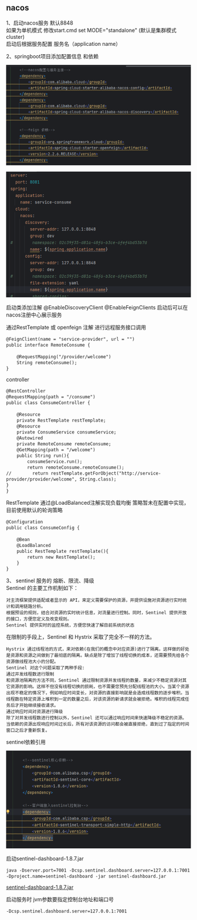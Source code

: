 ## nacos
1、启动nacos服务   默认8848   
如果为单机模式 修改start.cmd   set MODE="standalone"    (默认是集群模式cluster)     
启动后根据服务配置 服务名（application name）

2、springboot项目添加配置信息  和依赖  

![img_2.png](img_2.png)
 

![img.png](img.png)   

启动类添加注解  @EnableDiscoveryClient  @EnableFeignClients    启动后可以在nacos注册中心展示服务

通过RestTemplate 或  openfeign 注解 进行远程服务接口调用  
    
    @FeignClient(name = "service-provider", url = "")
    public interface RemoteConsume {

        @RequestMapping("/provider/welcome")
        String remoteConsume();
    }


controller   

    @RestController
    @RequestMapping(path = "/consume")
    public class ConsumeController {
    
        @Resource
        private RestTemplate restTemplate;
        @Resource
        private ConsumeService consumeService;
        @Autowired
        private RemoteConsume remoteConsume;
        @GetMapping(path = "/welcome")
        public String run(){
            consumeService.run();
            return remoteConsume.remoteConsume();
    //        return restTemplate.getForObject("http://service-provider/provider/welcome", String.class);
    }
    }


RestTemplate 通过@LoadBalanced注解实现负载均衡  策略暂未在配置中实现，目前使用默认的轮询策略   

    @Configuration
    public class ConsumeConfig {
    
        @Bean
        @LoadBalanced
        public RestTemplate restTemplate(){
            return new RestTemplate();
        }
    }



3、 sentinel 服务的 熔断、限流、降级    
Sentinel 的主要工作机制如下：

    对主流框架提供适配或者显示的 API，来定义需要保护的资源，并提供设施对资源进行实时统计和调用链路分析。
    根据预设的规则，结合对资源的实时统计信息，对流量进行控制。同时，Sentinel 提供开放的接口，方便您定义及改变规则。
    Sentinel 提供实时的监控系统，方便您快速了解目前系统的状态    

在限制的手段上，Sentinel 和 Hystrix 采取了完全不一样的方法。     

    Hystrix 通过线程池的方式，来对依赖(在我们的概念中对应资源)进行了隔离。这样做的好处是资源和资源之间做到了最彻底的隔离。缺点是除了增加了线程切换的成本，还需要预先给各个资源做线程池大小的分配。
    Sentinel 对这个问题采取了两种手段:
    通过并发线程数进行限制
    和资源池隔离的方法不同，Sentinel 通过限制资源并发线程的数量，来减少不稳定资源对其它资源的影响。这样不但没有线程切换的损耗，也不需要您预先分配线程池的大小。当某个资源出现不稳定的情况下，例如响应时间变长，对资源的直接影响就是会造成线程数的逐步堆积。当线程数在特定资源上堆积到一定的数量之后，对该资源的新请求就会被拒绝。堆积的线程完成任务后才开始继续接收请求。
    通过响应时间对资源进行降级
    除了对并发线程数进行控制以外，Sentinel 还可以通过响应时间来快速降级不稳定的资源。当依赖的资源出现响应时间过长后，所有对该资源的访问都会被直接拒绝，直到过了指定的时间窗口之后才重新恢复。



sentinel依赖引用    

![img_3.png](img_3.png)     

启动sentinel-dashboard-1.8.7.jar          

    java -Dserver.port=7001 -Dcsp.sentinel.dashboard.server=127.0.0.1:7001 -Dproject.name=sentinel-dashboard -jar sentinel-dashboard.jar

[sentinel-dashboard-1.8.7.jar](..%2F..%2F..%2Fsoft%2Falibaba-sentinel%2Fsentinel-dashboard-1.8.7.jar)

启动服务时  jvm参数要指定控制台地址和端口号    

    -Dcsp.sentinel.dashboard.server=127.0.0.1:7001